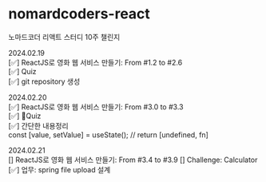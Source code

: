 # nomardcoders-react  
노마드코더 리액트 스터디 10주 챌린지  

2024.02.19  
[✅] ReactJS로 영화 웹 서비스 만들기: From #1.2 to #2.6  
[✅] Quiz  
[✅] git repository 생성

2024.02.20  
[✅] ReactJS로 영화 웹 서비스 만들기: From #3.0 to #3.3  
[✅] Quiz  
[✅] 간단한 내용정리  
const [value, setValue] = useState(); // return [undefined, fn]

2024.02.21  
[] ReactJS로 영화 웹 서비스 만들기: From #3.4 to #3.9 
[] Challenge: Calculator  
[✅] 업무: spring file upload 설계  
